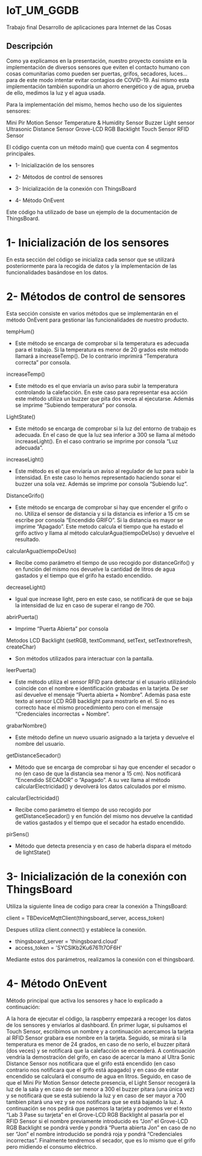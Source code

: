 # IoT_UM_GGDB
Trabajo final Desarrollo de aplicaciones para Internet de las Cosas

## Descripción 



Como ya explicamos en la presentación, nuestro proyecto consiste en la implementación de diversos sensores que eviten el contacto humano con cosas comunitarias como pueden ser puertas, grifos, secadores, luces… para de este modo intentar evitar contagios de COVID-19. Así mismo esta implementación también supondría un ahorro energético y de agua, prueba de ello, medimos la luz y el agua usada.

Para la implementación del mismo, hemos hecho uso de los siguientes sensores:

Mini Pir Motion Sensor
Temperature & Humidity Sensor
Buzzer
Light sensor
Ultrasonic Distance Sensor
Grove-LCD RGB Backlight
Touch Sensor
RFID Sensor


El código cuenta con un método main() que cuenta con 4 segmentos principales. 

- 1- Inicialización de los sensores

- 2- Métodos de control de sensores

- 3- Inicialización de la conexión con ThingsBoard

- 4- Método OnEvent

Este código ha utilizado de base un ejemplo de la documentación de ThingsBoard.

# 1- Inicialización de los sensores
En esta sección del código se inicializa cada sensor que se utilizará posteriormente para la recogida de datos y la implementación de las funcionalidades basándose en los datos.
# 2- Métodos de control de sensores
Esta sección consiste en varios métodos que se implementarán en el método OnEvent para gestionar las funcionalidades de nuestro producto.

tempHum()
- Este método se encarga de comprobar si la temperatura es adecuada para el trabajo. Si la temperatura es menor de 20 grados este método llamará a increaseTemp(). De lo contrario imprimirá “Temperatura correcta” por consola.

increaseTemp()
- Este método es el que enviaría un aviso para subir la temperatura controlando la calefacción. En este caso para representar esa acción este método utiliza un buzzer que pita dos veces al ejecutarse. Además se imprime “Subiendo temperatura” por consola.

LightState()
- Este método se encarga de comprobar si la luz del entorno de trabajo es adecuada. En el caso de que la luz sea inferior a 300 se llama al método increaseLight(). En el caso contrario se imprime por consola “Luz adecuada”.

increaseLight()
- Este método es el que enviaría un aviso al regulador de luz para subir la intensidad. En este caso lo hemos representado haciendo sonar el buzzer una sola vez. Además se imprime por consola “Subiendo luz”.

DistanceGrifo()
- Este método se encarga de comprobar si hay que encender el grifo o no. Utiliza el sensor de distancia y si la distancia es inferior a 15 cm se escribe por consola “Encendido GRIFO”. Si la distancia es mayor se imprime “Apagado”. Este metodo calcula el tiempo que ha estado el grifo activo y llama al método calcularAgua(tiempoDeUso) y devuelve el resultado.

calcularAgua(tiempoDeUso)
- Recibe como parámetro el tiempo de uso recogido por distanceGrifo() y en función del mismo nos devuelve la cantidad de litros de agua gastados y el tiempo que el grifo ha estado encendido.

decreaseLight()
- Igual que increase light, pero en este caso, se notificará de que se baja la intensidad de luz en caso de superar el rango de 700.

abrirPuerta()
- Imprime “Puerta Abierta” por consola

Metodos LCD Backlight (setRGB, textCommand, setText, setTextnorefresh, createChar)
- Son métodos utilizados para interactuar con la pantalla.

leerPuerta()
- Este método utiliza el sensor RFID para detectar si el usuario utilizándolo coincide con el nombre e identificación grabadas en la tarjeta. De ser así devuelve el mensaje “Puerta abierta + Nombre”. Además pasa este texto al sensor LCD RGB backlight para mostrarlo en el. Si no es correcto hace el mismo procedimiento pero con el mensaje “Credenciales incorrectas + Nombre”.

grabarNombre()
- Este método define un nuevo usuario asignado a la tarjeta y devuelve el nombre del usuario.

getDistanceSecador()
- Método que se encarga de comprobar si hay que encender el secador o no (en caso de que la distancia sea menor a 15 cm). Nos notificará  “Encendido SECADOR” o “Apagado”. A su vez llama al método calcularElectricidad() y devolverá los datos calculados por el mismo.

calcularElectricidad()
- Recibe como parámetro el tiempo de uso recogido por getDistanceSecador() y en función del mismo nos devuelve la cantidad de vatios gastados y el tiempo que el secador ha estado encendido.

pirSens()
- Método que detecta presencia y en caso de haberla dispara el método de lightState()



# 3- Inicialización de la conexión con ThingsBoard

Utiliza la siguiente linea de codigo para crear la conexión a ThingsBoard:


client = TBDeviceMqttClient(thingsboard_server, access_token)


Despues utiliza client.connect() y establece la conexión.

- thingsboard_server = 'thingsboard.cloud'
- access_token = 'SYCSlKb2Ku676Tt7OF6H'

Mediante estos dos parámetros, realizamos la conexión con el thingsboard.

# 4- Método OnEvent

Método principal que activa los sensores y hace lo explicado a continuación: 

A la hora de ejecutar el código, la raspberry empezará a recoger los datos de los sensores y enviarlos al dashboard. En primer lugar, si pulsamos el Touch Sensor, escribimos un nombre y a continuación acercamos la tarjeta al RFID Sensor grabara ese nombre en la tarjeta. Seguido, se mirará si la temperatura es menor de 24 grados, en caso de no serlo, el buzzer pitará (dos veces) y se notificará que la calefacción se encenderá.  A continuación vendría la demostración del grifo, en caso de acercar la mano al Ultra Sonic Distance Sensor nos notificara que el grifo está encendido (en caso contrario nos notificara que el grifo está apagado) y en caso de estar encendido se calculará el consumo de agua en litros. Seguido, en caso de que el Mini Pir Motion Sensor detecte presencia, el Light Sensor recogerá la luz de la sala y en caso de ser menor a 300 el buzzer pitara (una única vez) y se notificará que se está subiendo la luz y en caso de ser mayor a 700 tambien pitará una vez y se nos notificara que se está bajando la luz. A continuación se nos pedirá que pasemos la tarjeta y podremos ver el texto “Lab 3 Pase su tarjeta” en el Grove-LCD RGB Backlight al pasarla por el RFID Sensor si el nombre previamente introducido es “Jon”  el Grove-LCD RGB Backlight se pondrá verde y pondrá “Puerta abierta Jon” en caso de no ser “Jon” el nombre introducido se pondrá roja y pondrá “Credenciales incorrectas”. Finalmente tendremos el secador, que es lo mismo que el grifo pero midiendo el consumo eléctrico.

